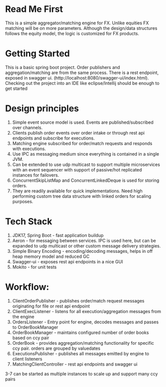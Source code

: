 # Read Me First
This is a simple aggregator/matching engine for FX. Unlike equities FX matching will be on more parameters.
Although the design/data structures follows the equity model, the logic is customized for FX products.

# Getting Started
This is a basic spring boot project. Order publishers and aggregation/matching are from the same process.
There is a rest endpoint, exposed in swagger ui. (http://localhost:8080/swagger-ui/index.html).
Checking out the project into an IDE like eclipse/Intellij should be enough to get started

# Design principles
1. Simple event source model is used. Events are published/subscribed over channels.
2. Clients publish order events over order intake or through rest api endpoints and subscribe for executions.
3. Matching engine subscribed for order/match requests and responds with executions.
4. Use IPC as messaging medium since everything is contained in a single JVM.
5. Can be extended to use udp multicast to support multiple microservices with an event sequencer with 
support of passive/hot replicated instances for failovers.
6. ConcurrentSkipListMap and ConcurrentLinkedDeque is used for storing orders. 
7. They are readily available for quick implementations. Need high performing custom tree data structure with linked orders
for scaling purposes.

# Tech Stack
1. JDK17, Spring Boot - fast application buildup
2. Aeron - for messaging between services. IPC is used here, but can be expanded to udp multicast or other custom message delivery strategies. 
3. Simple Binary Encoding - encoding/decoding messages, helps in off heap memory model and reduced GC
4. Swagger-ui - exposes rest api endpoints in a nice GUI
5. Mokito - for unit tests

# Workflow:
1. ClientOrderPublisher - publishes order/match request messages originating for file or rest api endpoint
2. ClientExecListener - listens for all execution/aggregation messages from the engine
3. OrdersListener - Entry point for engine, decodes messages and passes to OrderBookManager
4. OrderBookManager - maintains configured number of order books based on ccy pair
5. OrderBook - provides aggregation/matching functionality for specific ccy pair. orders are grouped by valuedates
6. ExecutionsPublisher - publishes all messages emitted by engine to client listeners
7. MatchingClientController - rest api endpoints and swagger ui

3-7 can be started as multiple instances to scale up and support many ccy pairs

